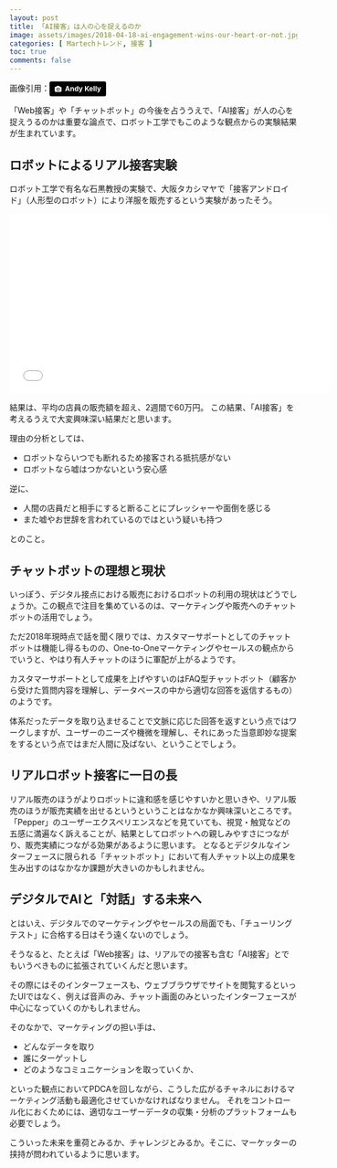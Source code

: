 ```yaml
---
layout: post
title: 「AI接客」は人の心を捉えるのか
image: assets/images/2018-04-18-ai-engagement-wins-our-heart-or-not.jpg
categories: [ Martechトレンド, 接客 ]
toc: true
comments: false
---
```

画像引用：<a style="background-color:black;color:white;text-decoration:none;padding:4px 6px;font-family:-apple-system, BlinkMacSystemFont, &quot;San Francisco&quot;, &quot;Helvetica Neue&quot;, Helvetica, Ubuntu, Roboto, Noto, &quot;Segoe UI&quot;, Arial, sans-serif;font-size:12px;font-weight:bold;line-height:1.2;display:inline-block;border-radius:3px;" href="https://unsplash.com/@askkell?utm_medium=referral&amp;utm_campaign=photographer-credit&amp;utm_content=creditBadge" target="_blank" rel="noopener noreferrer" title="Download free do whatever you want high-resolution photos from Andy Kelly"><span style="display:inline-block;padding:2px 3px;"><svg xmlns="http://www.w3.org/2000/svg" style="height:12px;width:auto;position:relative;vertical-align:middle;top:-1px;fill:white;" viewBox="0 0 32 32"><title>unsplash-logo</title><path d="M20.8 18.1c0 2.7-2.2 4.8-4.8 4.8s-4.8-2.1-4.8-4.8c0-2.7 2.2-4.8 4.8-4.8 2.7.1 4.8 2.2 4.8 4.8zm11.2-7.4v14.9c0 2.3-1.9 4.3-4.3 4.3h-23.4c-2.4 0-4.3-1.9-4.3-4.3v-15c0-2.3 1.9-4.3 4.3-4.3h3.7l.8-2.3c.4-1.1 1.7-2 2.9-2h8.6c1.2 0 2.5.9 2.9 2l.8 2.4h3.7c2.4 0 4.3 1.9 4.3 4.3zm-8.6 7.5c0-4.1-3.3-7.5-7.5-7.5-4.1 0-7.5 3.4-7.5 7.5s3.3 7.5 7.5 7.5c4.2-.1 7.5-3.4 7.5-7.5z"></path></svg></span><span style="display:inline-block;padding:2px 3px;">Andy Kelly</span></a>


「Web接客」や「チャットボット」の今後を占ううえで、「AI接客」が人の心を捉えうるのかは重要な論点で、ロボット工学でもこのような観点からの実験結果が生まれています。

## ロボットによるリアル接客実験

ロボット工学で有名な石黒教授の実験で、大阪タカシマヤで「接客アンドロイド」（人形型のロボット）により洋服を販売するという実験があったそう。

<iframe width="560" height="315" frameborder="0" allowfullscreen="" src="//www.youtube.com/embed/M9_xQXbQgsk"></iframe>

結果は、平均の店員の販売額を超え、2週間で60万円。
この結果、「AI接客」を考えるうえで大変興味深い結果だと思います。

理由の分析としては、

- ロボットならいつでも断れるため接客される抵抗感がない
- ロボットなら嘘はつかないという安心感

逆に、

- 人間の店員だと相手にすると断ることにプレッシャーや面倒を感じる
- また嘘やお世辞を言われているのではという疑いも持つ

とのこと。

## チャットボットの理想と現状

いっぽう、デジタル接点における販売におけるロボットの利用の現状はどうでしょうか。この観点で注目を集めているのは、マーケティングや販売へのチャットボットの活用でしょう。

ただ2018年現時点で話を聞く限りでは、カスタマーサポートとしてのチャットボットは機能し得るものの、One-to-Oneマーケティングやセールスの観点からでいうと、やはり有人チャットのほうに軍配が上がるようです。

カスタマーサポートとして成果を上げやすいのはFAQ型チャットボット（顧客から受けた質問内容を理解し、データベースの中から適切な回答を返信するもの）のようです。

体系だったデータを取り込ませることで文脈に応じた回答を返すという点ではワークしますが、ユーザーのニーズや機微を理解し、それにあった当意即妙な提案をするという点ではまだ人間に及ばない、ということでしょう。

## リアルロボット接客に一日の長

リアル販売のほうがよりロボットに違和感を感じやすいかと思いきや、リアル販売のほうが販売実績を出せるというということはなかなか興味深いところです。
「Pepper」のユーザーエクスペリエンスなどを見ていても、視覚・触覚などの五感に満遍なく訴えることが、結果としてロボットへの親しみやすさにつながり、販売実績につながる効果があるように思います。
となるとデジタルなインターフェースに限られる「チャットボット」において有人チャット以上の成果を生み出すのはなかなか課題が大きいのかもしれません。

## デジタルでAIと「対話」する未来へ

とはいえ、デジタルでのマーケティングやセールスの局面でも、「チューリングテスト」に合格する日はそう遠くないのでしょう。

そうなると、たとえば「Web接客」は、リアルでの接客も含む「AI接客」とでもいうべきものに拡張されていくんだと思います。

その際にはそのインターフェースも、ウェブブラウザでサイトを閲覧するといったUIではなく、例えば音声のみ、チャット画面のみといったインターフェースが中心になっていくのかもしれません。

そのなかで、マーケティングの担い手は、

- どんなデータを取り
- 誰にターゲットし
- どのようなコミュニケーションを取っていくか、

といった観点においてPDCAを回しながら、こうした広がるチャネルにおけるマーケティング活動も最適化させていかなければなりません。
それをコントロール化におくためには、適切なユーザーデータの収集・分析のプラットフォームも必要でしょう。

こういった未来を重荷とみるか、チャレンジとみるか。そこに、マーケッターの挟持が問われているように思います。

